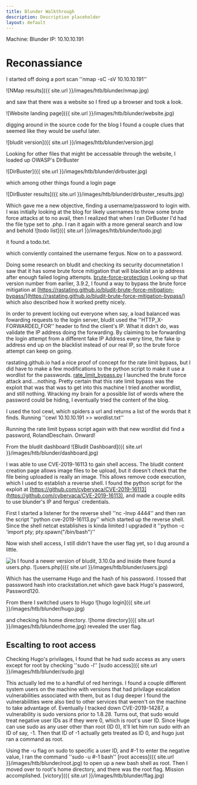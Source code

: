 ```yaml
---
title: Blunder Walkthrough
description: Description placeholder
layout: default
---
```


Machine: Blunder
IP: 10.10.10.191

# Reconassiance

I started off doing a port scan ''nmap -sC -sV 10.10.10.191''

![NMap results]({{ site.url }}/images/htb/blunder/nmap.jpg)

and saw that there was a website so I fired up a browser and took a look.

![Website landing page]({{ site.url }}/images/htb/blunder/website.jpg)

digging around in the source code for the blog I found a couple clues that seemed like they would be useful later.

![bludit version]({{ site.url }}/images/htb/blunder/version.jpg)

Looking for other files that might be accessable through the website, I loaded up OWASP's DIrBuster

![DirBuster]({{ site.url }}/images/htb/blunder/dirbuster.jpg)

which among other things found a login page

![DirBuster results]({{ site.url }}/images/htb/blunder/dirbuster_results.jpg)

Which gave me a new objective, finding a username/password to login with. I was initially looking at the blog for likely usernames to throw some brute force attacks at to no avail, then I realized that when I ran DirBuster I'd had the file type set to .php. I ran it again with a more general search and low and behold
![todo list]({{ site.url }}/images/htb/blunder/todo.jpg)

it found a todo.txt.

which conviently contained the username fergus. Now on to a password.

Doing some research on bludit and checking its security documnetation I saw that it has some brute force mitigation that will blacklist an ip address after enough failed loging attempts. [brute-force-protection](https://docs.bludit.com/en/security/brute-force-protection) Looking up that version number from earlier, 3.9.2, I found a way to bypass the brute force mitigation at [https://rastating.github.io/bludit-brute-force-mitigation-bypass/](https://rastating.github.io/bludit-brute-force-mitigation-bypass/) which also described how it worked pretty nicely.

In order to prevent locking out everyone when say, a load balanced was fowarding requests to the login server, bludit used the ''HTTP_X-FORWARDED_FOR'' header to find the client's IP. What it didn't do, was validate the IP address doing the forwarding. By claiming to be forwarding the login attempt from a different fake IP Address every time, the fake ip address end up on the blacklist instead of our real IP, so the brute force attempt can keep on going.

rastating.github.io had a nice proof of concept for the rate limit bypass, but I did have to make a few modifications to the python script to make it use a wordlist for the passwords. [rate_limit_bypass.py](https://github.com/lithrion/htb_scripts/blob/main/blunder/rate_limit_bypass.py) I launched the brute force attack and....nothing. Pretty certain that this rate limit bypass was the exploit that was that was to get into this machine I tried another wordlist, and still nothing. Wracking my brain for a possible list of words where the password could be hiding, I eventually tried the content of the blog.

I used the tool cewl, which spiders a url and returns a list of the words that it finds. Running ''cewl 10.10.10.191 >> wordlist.txt''

Running the rate limit bypass script again with that new wordlist did find a password, RolandDeschain. Onward!

From the bludit dashboard
![Bludit Dashboard]({{ site.url }}/images/htb/blunder/dashboard.jpg)

I was able to use CVE-2019-16113 to gain shell access. The bludit content creation page allows image files to be upload, but it doesn't check that the file being uploaded is really an image. This allows remove code execution, which I used to establish a reverse shell. I found the python script for the exploit at [https://github.com/cybervaca/CVE-2019-16113](https://github.com/cybervaca/CVE-2019-16113), and made a couple edits to use blunder's IP and fergus' credentials.

First I started a listener for the reverse shell 
''nc -lnvp 4444''
and then ran the script
''python cve-2019-16113.py''
which started up the reverse shell. Since the shell netcat establishes is kinda limited I upgraded it
''python -c 'import pty; pty.spawn("/bin/bash")''

Now wish shell access, I still didn't have the user flag yet, so I dug around a little.

![ls](./images/blunder/ls.jpg)
I found a newer version of bludit, 3.10.0a and inside there found a users.php.
![users.php]({{ site.url }}/images/htb/blunder/users.jpg)

Which has the username Hugo and the hash of his password. I tossed that passsword hash into crackstation.net which gave back Hugo's password, Password120.

From there I switched users to Hugo
![hugo login]({{ site.url }}/images/htb/blunder/hugo.jpg)

and checking his home directory.
![home directory]({{ site.url }}/images/htb/blunder/home.jpg)
revealed the user flag.

## Escalting to root access

Checking Hugo's privilages, I found that he had sudo access as any users except for root by checking ''sudo -l''
[sudo access]({{ site.url }}/images/htb/blunder/sudo.jpg)

This actually led me to a handful of red herrings. I found a couple different system users on the machine with versions that had privilage escalation vulnerabilities associated with them, but as I dug deeper I found the vulnerabilities were also tied to other services that weren't on the machine to take advantage of. Eventually I tracked down CVE-2019-14287, a vulnerability is sudo versions prior to 1.8.28. Turns out, that sudo would treat negative user IDs as if they were 0, which is root's user ID. Since Huge can use sudo as any user other than root (ID 0), it'll let him run sudo with an ID of say, -1. Then that ID of -1 actually gets treated as ID 0, and hugo just ran a command as root.

Using the -u flag on sudo to specific a user ID, and \#-1 to enter the negative value, I ran the command
''sudo -u \#-1 bash''
[root access]({{ site.url }}/images/htb/blunder/root.jpg)
to open up a new bash shell as root. Then I moved over to root's home directory, and there was the root flag. Mission accomplished.
[victory]({{ site.url }}/images/htb/blunder/flag.jpg)





